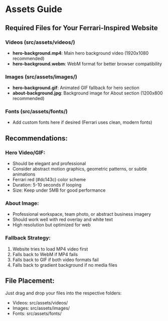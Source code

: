 # Assets Guide

## Required Files for Your Ferrari-Inspired Website

### Videos (src/assets/videos/)
- **hero-background.mp4**: Main hero background video (1920x1080 recommended)
- **hero-background.webm**: WebM format for better browser compatibility

### Images (src/assets/images/)
- **hero-background.gif**: Animated GIF fallback for hero section
- **about-background.jpg**: Background image for About section (1200x800 recommended)

### Fonts (src/assets/fonts/)
- Add custom fonts here if desired (Ferrari uses clean, modern fonts)

## Recommendations:

### Hero Video/GIF:
- Should be elegant and professional
- Consider abstract motion graphics, geometric patterns, or subtle animations
- Ferrari red (#dc143c) color scheme
- Duration: 5-10 seconds if looping
- Size: Keep under 5MB for good performance

### About Image:
- Professional workspace, team photo, or abstract business imagery
- Should work well with red overlay and white text
- High resolution but optimized for web

### Fallback Strategy:
1. Website tries to load MP4 video first
2. Falls back to WebM if MP4 fails
3. Falls back to GIF if both video formats fail
4. Falls back to gradient background if no media files

## File Placement:
Just drag and drop your files into the respective folders:
- Videos: src/assets/videos/
- Images: src/assets/images/
- Fonts: src/assets/fonts/

